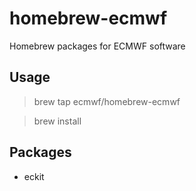 # homebrew-ecmwf
Homebrew packages for ECMWF software

Usage
-----

> brew tap ecmwf/homebrew-ecmwf

> brew install <package>

Packages
--------

* eckit
